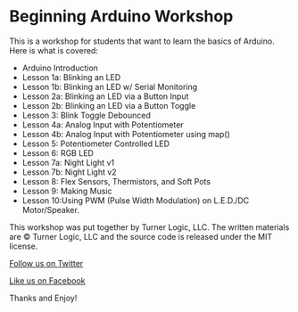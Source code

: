 # Beginning Arduino Workshop

This is a workshop for students that want to learn the basics of Arduino. Here is what is covered:

- Arduino Introduction
- Lesson 1a: Blinking an LED
- Lesson 1b: Blinking an LED w/ Serial Monitoring
- Lesson 2a: Blinking an LED via a Button Input
- Lesson 2b: Blinking an LED via a Button Toggle
- Lesson 3: Blink Toggle Debounced
- Lesson 4a: Analog Input with Potentiometer
- Lesson 4b: Analog Input with Potentiometer using map()
- Lesson 5: Potentiometer Controlled LED
- Lesson 6: RGB LED
- Lesson 7a: Night Light v1
- Lesson 7b: Night Light v2
- Lesson 8: Flex Sensors, Thermistors, and Soft Pots
- Lesson 9: Making Music
- Lesson 10:Using PWM (Pulse Width Modulation) on L.E.D./DC Motor/Speaker.

This workshop was put together by Turner Logic, LLC. The written materials are © Turner Logic, LLC and the source code is released under the MIT license.

[Follow us on Twitter](https://twitter.com/TurnerLogic)

[Like us on Facebook](https://www.facebook.com/TurnerLogic)

Thanks and Enjoy!
